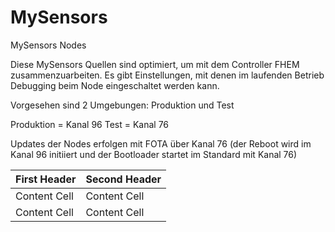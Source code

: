 # MySensors
MySensors Nodes 


Diese MySensors Quellen sind optimiert, um mit dem Controller FHEM zusammenzuarbeiten.
Es gibt Einstellungen, mit denen im laufenden Betrieb Debugging beim Node eingeschaltet werden kann.

Vorgesehen sind 2 Umgebungen: Produktion und Test

Produktion = Kanal 96
Test = Kanal 76

Updates der Nodes erfolgen mit FOTA über Kanal 76 (der Reboot wird im Kanal 96 initiiert und der Bootloader startet im Standard mit Kanal 76)



| First Header  | Second Header |
| ------------- | ------------- |
| Content Cell  | Content Cell  |
| Content Cell  | Content Cell  |
